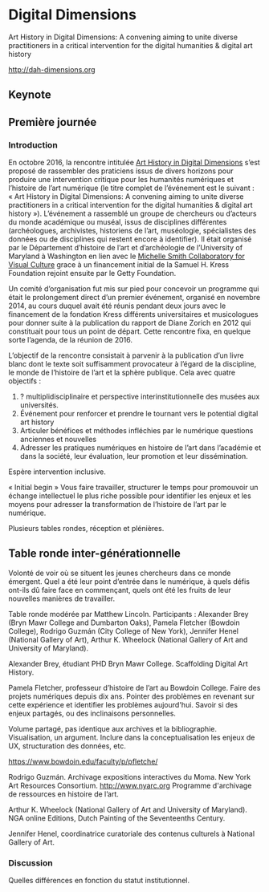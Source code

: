 # Digital Dimensions

Art History in Digital Dimensions: A convening aiming to unite diverse practitioners in a critical intervention for the digital humanities & digital art history

http://dah-dimensions.org

## Keynote



## Première journée

### Introduction

En octobre 2016, la rencontre intitulée [Art History in Digital Dimensions](http://dah-dimensions.org) s’est proposé de rassembler des praticiens issus de divers horizons pour produire une intervention critique pour les humanités numériques et l’histoire de l’art numérique (le titre complet de l’événement est le suivant : « Art History in Digital Dimensions: A convening aiming to unite diverse practitioners in a critical intervention for the digital humanities & digital art history »). L’événement a rassemblé un groupe de chercheurs ou d’acteurs du monde académique ou muséal, issus de disciplines différentes (archéologues, archivistes, historiens de l’art, muséologie, spécialistes des données ou de disciplines qui restent encore à identifier). Il était organisé par le Département d’histoire de l’art et d’archéologie de l’University of Maryland à Washington en lien avec le  [Michelle Smith Collaboratory for Visual Culture](http://michellesmithcollaboratory.umd.edu) grace à un financement initial de la Samuel H. Kress Foundation rejoint ensuite par le Getty Foundation.

Un comité d’organisation fut mis sur pied pour concevoir un programme qui était le prolongement direct d’un premier événement, organisé en novembre 2014, au cours duquel avait été réunis pendant deux jours avec le financement de la fondation Kress différents universitaires et musicologues pour donner suite à la publication du rapport de Diane Zorich en 2012 qui constituait pour tous un point de départ. Cette rencontre fixa, en quelque sorte l’agenda, de la réunion de 2016.

L’objectif de la rencontre consistait à parvenir à la publication d’un livre blanc dont le texte soit suffisamment provocateur à l’égard de la discipline, le monde de l’histoire de l’art et la sphère publique. Cela avec quatre objectifs :

1. ? multiplidisciplinaire et perspective interinstitutionnelle des musées aux universités.
2. Événement pour renforcer et prendre le tournant vers le potential digital art history
3. Articuler bénéfices et méthodes infléchies par le numérique questions anciennes et nouvelles
4. Adresser les pratiques numériques en histoire de l’art dans l’académie et dans la société, leur évaluation, leur promotion et leur dissémination.

Espère intervention inclusive. 

« Initial begin » Vous faire travailler, structurer le temps pour promouvoir un échange intellectuel le plus riche possible pour identifier les enjeux et les moyens pour adresser la transformation de l’histoire de l’art par le numérique.

Plusieurs tables rondes, réception et plénières.

## Table ronde inter-générationnelle

Volonté de voir où se situent les jeunes chercheurs dans ce monde émergent. Quel a été leur point d’entrée dans le numérique, à quels défis ont-ils dû faire face en commençant, quels ont été les fruits de leur nouvelles manières de travailler.

Table ronde modérée par Matthew Lincoln. Participants : Alexander Brey (Bryn Mawr College and Dumbarton Oaks), Pamela Fletcher (Bowdoin College), Rodrigo Guzmán (City College of New York), Jennifer Henel (National Gallery of Art), Arthur K. Wheelock (National Gallery of Art and University of Maryland).

Alexander Brey, étudiant PHD Bryn Mawr College. Scaffolding Digital Art History.

Pamela Fletcher, professeur d’histoire de l’art au Bowdoin College. Faire des projets numériques depuis dix ans. Pointer des problèmes en revenant sur cette expérience et identifier les problèmes aujourd'hui. Savoir si des enjeux partagés, ou des inclinaisons personnelles. 

Volume partagé, pas identique aux archives et la bibliographie. Visualisation, un argument. Inclure dans la conceptualisation les enjeux de UX, structuration des données, etc.

https://www.bowdoin.edu/faculty/p/pfletche/

Rodrigo Guzmán. Archivage expositions interactives du Moma. New York Art Resources Consortium. http://www.nyarc.org Programme d'archivage de ressources en histoire de l’art.

Arthur K. Wheelock (National Gallery of Art and University of Maryland). NGA online Editions, Dutch Painting of the Seventeenths Century.

Jennifer Henel, coordinatrice curatoriale des contenus culturels à National Gallery of Art.

### Discussion

Quelles différences en fonction du statut institutionnel.

